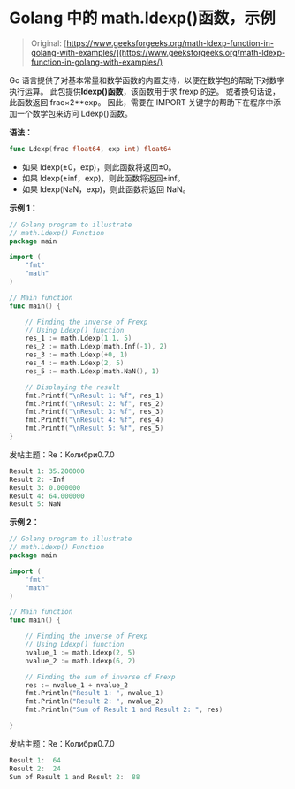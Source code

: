 # Golang 中的 math.ldexp()函数，示例

> Original: [https://www.geeksforgeeks.org/math-ldexp-function-in-golang-with-examples/](https://www.geeksforgeeks.org/math-ldexp-function-in-golang-with-examples/)

Go 语言提供了对基本常量和数学函数的内置支持，以便在数学包的帮助下对数字执行运算。 此包提供**ldexp()函数**，该函数用于求 frexp 的逆。 或者换句话说，此函数返回 frac×2**exp。 因此，需要在 IMPORT 关键字的帮助下在程序中添加一个数学包来访问 Ldexp()函数。

**语法：**

```go
func Ldexp(frac float64, exp int) float64
```

*   如果 ldexp(±0，exp)，则此函数将返回±0。
*   如果 ldexp(±inf，exp)，则此函数将返回±inf。
*   如果 ldexp(NaN，exp)，则此函数将返回 NaN。

**示例 1：**

```go
// Golang program to illustrate 
// math.Ldexp() Function
package main

import (
    "fmt"
    "math"
)

// Main function
func main() {

    // Finding the inverse of Frexp
    // Using Ldexp() function
    res_1 := math.Ldexp(1.1, 5)
    res_2 := math.Ldexp(math.Inf(-1), 2)
    res_3 := math.Ldexp(+0, 1)
    res_4 := math.Ldexp(2, 5)
    res_5 := math.Ldexp(math.NaN(), 1)

    // Displaying the result
    fmt.Printf("\nResult 1: %f", res_1)
    fmt.Printf("\nResult 2: %f", res_2)
    fmt.Printf("\nResult 3: %f", res_3)
    fmt.Printf("\nResult 4: %f", res_4)
    fmt.Printf("\nResult 5: %f", res_5)
}
```

发帖主题：Re：Колибри0.7.0

```go
Result 1: 35.200000
Result 2: -Inf
Result 3: 0.000000
Result 4: 64.000000
Result 5: NaN

```

**示例 2：**

```go
// Golang program to illustrate
// math.Ldexp() Function
package main

import (
    "fmt"
    "math"
)

// Main function
func main() {

    // Finding the inverse of Frexp
    // Using Ldexp() function
    nvalue_1 := math.Ldexp(2, 5)
    nvalue_2 := math.Ldexp(6, 2)

    // Finding the sum of inverse of Frexp
    res := nvalue_1 + nvalue_2
    fmt.Println("Result 1: ", nvalue_1)
    fmt.Println("Result 2: ", nvalue_2)
    fmt.Println("Sum of Result 1 and Result 2: ", res)

}
```

发帖主题：Re：Колибри0.7.0

```go
Result 1:  64
Result 2:  24
Sum of Result 1 and Result 2:  88

```